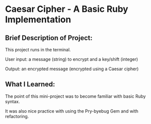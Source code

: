 # Caesar Cipher - A Basic Ruby Implementation

## Brief Description of Project:

This project runs in the terminal.

User input: a message (string) to encrypt and a key/shift (integer)

Output: an encrypted message (encrypted using a Caesar cipher)

## What I Learned:

The point of this mini-project was to become familiar with basic Ruby syntax.

It was also nice practice with using the Pry-byebug Gem and with refactoring.